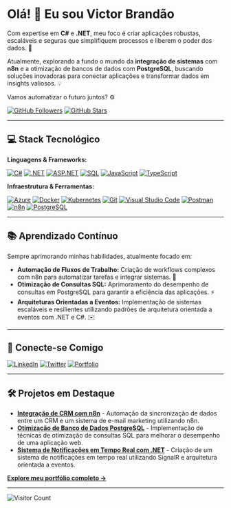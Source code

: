 # Olá! 👋 Eu sou Victor Brandão

Com expertise em **C#** e **.NET**, meu foco é criar aplicações robustas, escaláveis e seguras que simplifiquem processos e liberem o poder dos dados. 🎯

Atualmente, explorando a fundo o mundo da **integração de sistemas** com **n8n** e a otimização de bancos de dados com **PostgreSQL**, buscando soluções inovadoras para conectar aplicações e transformar dados em insights valiosos. 💡

Vamos automatizar o futuro juntos? ⚙️

[![GitHub Followers](https://img.shields.io/github/followers/victorbrandaao?label=Seguidores&style=social)](https://github.com/victorbrandaao)
[![GitHub Stars](https://img.shields.io/github/stars/victorbrandaao?label=Estrelas&style=social)](https://github.com/victorbrandaao)

---

## 💻 Stack Tecnológico

**Linguagens & Frameworks:**

[![C#](https://img.shields.io/badge/C%23-239120?style=for-the-badge&logo=c-sharp&logoColor=white)](https://docs.microsoft.com/en-us/dotnet/csharp/)
[![.NET](https://img.shields.io/badge/.NET-5C2D91?style=for-the-badge&logo=.net&logoColor=white)](https://dotnet.microsoft.com/)
[![ASP.NET](https://img.shields.io/badge/ASP.NET-0078D4?style=for-the-badge&logo=asp.net&logoColor=white)](https://dotnet.microsoft.com/en-us/apps/aspnet)
[![SQL](https://img.shields.io/badge/SQL-005A9C?style=for-the-badge&logo=postgresql&logoColor=white)](https://www.postgresql.org/)
[![JavaScript](https://img.shields.io/badge/JavaScript-F7DF1E?style=for-the-badge&logo=javascript&logoColor=black)](https://www.javascript.com/)
[![TypeScript](https://img.shields.io/badge/TypeScript-3178C6?style=for-the-badge&logo=typescript&logoColor=white)](https://www.typescriptlang.org/)

**Infraestrutura & Ferramentas:**

[![Azure](https://img.shields.io/badge/Azure-0078D4?style=for-the-badge&logo=microsoft%20azure&logoColor=white)](https://azure.microsoft.com/)
[![Docker](https://img.shields.io/badge/Docker-2496ED?style=for-the-badge&logo=docker&logoColor=white)](https://www.docker.com/)
[![Kubernetes](https://img.shields.io/badge/Kubernetes-326CE5?style=for-the-badge&logo=kubernetes&logoColor=white)](https://kubernetes.io/)
[![Git](https://img.shields.io/badge/Git-F05032?style=for-the-badge&logo=git&logoColor=white)](https://git-scm.com/)
[![Visual Studio Code](https://img.shields.io/badge/Visual%20Studio%20Code-007ACC?style=for-the-badge&logo=visual-studio-code&logoColor=white)](https://code.visualstudio.com/)
[![Postman](https://img.shields.io/badge/Postman-FF6C37?style=for-the-badge&logo=postman&logoColor=white)](https://www.postman.com/)
[![n8n](https://img.shields.io/badge/n8n-%231A1A1A.svg?style=for-the-badge&logo=n8n&logoColor=FFFFFF)](https://n8n.io/)
[![PostgreSQL](https://img.shields.io/badge/PostgreSQL-316192?style=for-the-badge&logo=postgresql&logoColor=white)](https://www.postgresql.org/)

---

## 📚 Aprendizado Contínuo

Sempre aprimorando minhas habilidades, atualmente focado em:

*   **Automação de Fluxos de Trabalho:** Criação de workflows complexos com n8n para automatizar tarefas e integrar sistemas. 🔄
*   **Otimização de Consultas SQL:** Aprimoramento do desempenho de consultas em PostgreSQL para garantir a eficiência das aplicações. ⚡
*   **Arquiteturas Orientadas a Eventos:** Implementação de sistemas escaláveis e resilientes utilizando padrões de arquitetura orientada a eventos com .NET e C#. ✉️

---

## 🔗 Conecte-se Comigo

[![LinkedIn](https://img.shields.io/badge/LinkedIn-0077B5?style=for-the-badge&logo=linkedin&logoColor=white)](https://www.linkedin.com/in/victorbrandaao/)
[![Twitter](https://img.shields.io/badge/Twitter-1DA1F2?style=for-the-badge&logo=twitter&logoColor=white)](https://twitter.com/vitubrandao)
[![Portfolio](https://img.shields.io/badge/Website-1A2B34?style=for-the-badge&logo=google-chrome&logoColor=white)](https://victorbrandaao.github.io/Portfolio_Novo/)

---

## 🛠️ Projetos em Destaque

*   **[Integração de CRM com n8n](link_do_projeto)** - Automação da sincronização de dados entre um CRM e um sistema de e-mail marketing utilizando n8n.
*   **[Otimização de Banco de Dados PostgreSQL](link_do_projeto)** - Implementação de técnicas de otimização de consultas SQL para melhorar o desempenho de uma aplicação web.
*   **[Sistema de Notificações em Tempo Real com .NET](link_do_projeto)** - Criação de um sistema de notificações em tempo real utilizando SignalR e arquitetura orientada a eventos.

[**Explore meu portfólio completo →**](https://github.com/victorbrandaao?tab=repositories)

---

![Visitor Count](https://komarev.com/ghpvc/?username=victorbrandaao&color=blue)
